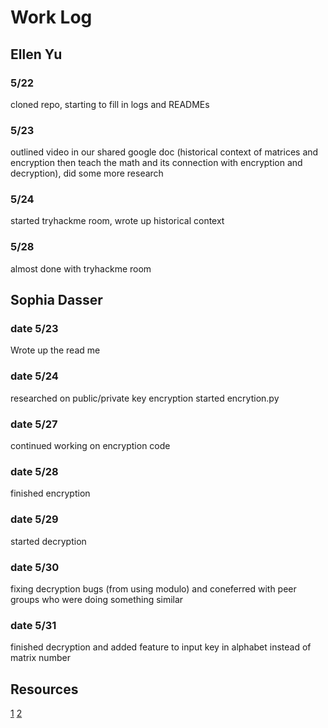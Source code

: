 # Work Log

## Ellen Yu

### 5/22

cloned repo, starting to fill in logs and READMEs

### 5/23

outlined video in our shared google doc (historical context of matrices and encryption then teach the math and its connection with encryption and decryption), did some more research

### 5/24
started tryhackme room, wrote up historical context

### 5/28
almost done with tryhackme room

## Sophia Dasser

### date 5/23

Wrote up the read me

### date  5/24

researched on public/private key encryption
started encrytion.py

### date  5/27

continued working on encryption code

### date  5/28

finished encryption

### date  5/29

started decryption

### date  5/30

fixing decryption bugs (from using modulo) and coneferred with peer groups who were doing something similar

### date  5/31

finished decryption and added feature to input key in alphabet instead of matrix number

## Resources
[1](https://math.libretexts.org/Bookshelves/Applied_Mathematics/Applied_Finite_Mathematics_(Sekhon_and_Bloom)/02%3A_Matrices/2.05%3A_Application_of_Matrices_in_Cryptography)
[2](https://www.math.utah.edu/~gustafso/s2017/2270/projects-2017/joePuglianoBrandonSehestedt/LinearAlgebra_Project.pdf)
